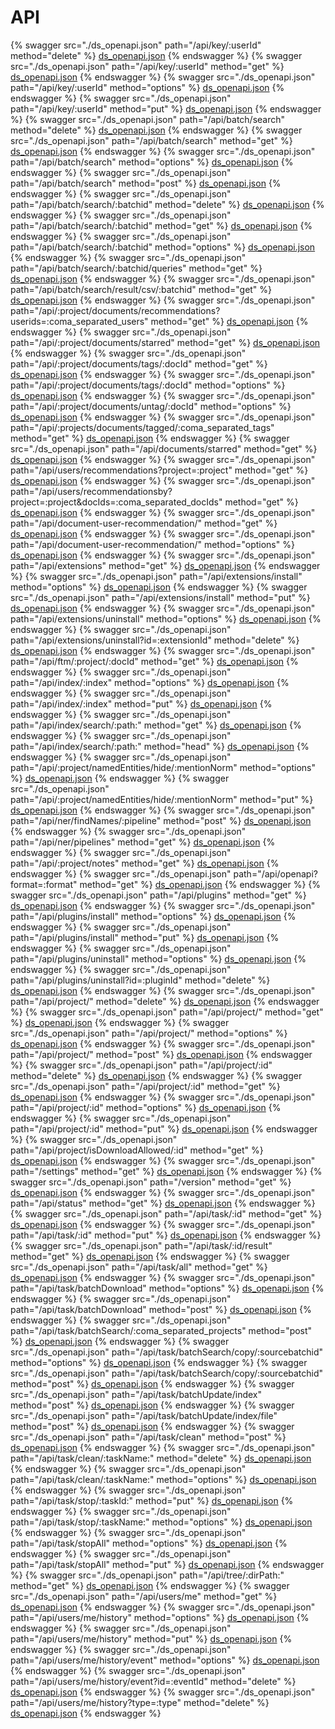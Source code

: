 # API
{% swagger src="./ds_openapi.json" path="/api/key/:userId" method="delete" %} [ds_openapi.json](./ds_openapi.json) {% endswagger %}
{% swagger src="./ds_openapi.json" path="/api/key/:userId" method="get" %} [ds_openapi.json](./ds_openapi.json) {% endswagger %}
{% swagger src="./ds_openapi.json" path="/api/key/:userId" method="options" %} [ds_openapi.json](./ds_openapi.json) {% endswagger %}
{% swagger src="./ds_openapi.json" path="/api/key/:userId" method="put" %} [ds_openapi.json](./ds_openapi.json) {% endswagger %}
{% swagger src="./ds_openapi.json" path="/api/batch/search" method="delete" %} [ds_openapi.json](./ds_openapi.json) {% endswagger %}
{% swagger src="./ds_openapi.json" path="/api/batch/search" method="get" %} [ds_openapi.json](./ds_openapi.json) {% endswagger %}
{% swagger src="./ds_openapi.json" path="/api/batch/search" method="options" %} [ds_openapi.json](./ds_openapi.json) {% endswagger %}
{% swagger src="./ds_openapi.json" path="/api/batch/search" method="post" %} [ds_openapi.json](./ds_openapi.json) {% endswagger %}
{% swagger src="./ds_openapi.json" path="/api/batch/search/:batchid" method="delete" %} [ds_openapi.json](./ds_openapi.json) {% endswagger %}
{% swagger src="./ds_openapi.json" path="/api/batch/search/:batchid" method="get" %} [ds_openapi.json](./ds_openapi.json) {% endswagger %}
{% swagger src="./ds_openapi.json" path="/api/batch/search/:batchid" method="options" %} [ds_openapi.json](./ds_openapi.json) {% endswagger %}
{% swagger src="./ds_openapi.json" path="/api/batch/search/:batchid/queries" method="get" %} [ds_openapi.json](./ds_openapi.json) {% endswagger %}
{% swagger src="./ds_openapi.json" path="/api/batch/search/result/csv/:batchid" method="get" %} [ds_openapi.json](./ds_openapi.json) {% endswagger %}
{% swagger src="./ds_openapi.json" path="/api/:project/documents/recommendations?userids=:coma_separated_users" method="get" %} [ds_openapi.json](./ds_openapi.json) {% endswagger %}
{% swagger src="./ds_openapi.json" path="/api/:project/documents/starred" method="get" %} [ds_openapi.json](./ds_openapi.json) {% endswagger %}
{% swagger src="./ds_openapi.json" path="/api/:project/documents/tags/:docId" method="get" %} [ds_openapi.json](./ds_openapi.json) {% endswagger %}
{% swagger src="./ds_openapi.json" path="/api/:project/documents/tags/:docId" method="options" %} [ds_openapi.json](./ds_openapi.json) {% endswagger %}
{% swagger src="./ds_openapi.json" path="/api/:project/documents/untag/:docId" method="options" %} [ds_openapi.json](./ds_openapi.json) {% endswagger %}
{% swagger src="./ds_openapi.json" path="/api/:projects/documents/tagged/:coma_separated_tags" method="get" %} [ds_openapi.json](./ds_openapi.json) {% endswagger %}
{% swagger src="./ds_openapi.json" path="/api/documents/starred" method="get" %} [ds_openapi.json](./ds_openapi.json) {% endswagger %}
{% swagger src="./ds_openapi.json" path="/api/users/recommendations?project=:project" method="get" %} [ds_openapi.json](./ds_openapi.json) {% endswagger %}
{% swagger src="./ds_openapi.json" path="/api/users/recommendationsby?project=:project&docIds=:coma_separated_docIds" method="get" %} [ds_openapi.json](./ds_openapi.json) {% endswagger %}
{% swagger src="./ds_openapi.json" path="/api/document-user-recommendation/" method="get" %} [ds_openapi.json](./ds_openapi.json) {% endswagger %}
{% swagger src="./ds_openapi.json" path="/api/document-user-recommendation/" method="options" %} [ds_openapi.json](./ds_openapi.json) {% endswagger %}
{% swagger src="./ds_openapi.json" path="/api/extensions" method="get" %} [ds_openapi.json](./ds_openapi.json) {% endswagger %}
{% swagger src="./ds_openapi.json" path="/api/extensions/install" method="options" %} [ds_openapi.json](./ds_openapi.json) {% endswagger %}
{% swagger src="./ds_openapi.json" path="/api/extensions/install" method="put" %} [ds_openapi.json](./ds_openapi.json) {% endswagger %}
{% swagger src="./ds_openapi.json" path="/api/extensions/uninstall" method="options" %} [ds_openapi.json](./ds_openapi.json) {% endswagger %}
{% swagger src="./ds_openapi.json" path="/api/extensions/uninstall?id=:extensionId" method="delete" %} [ds_openapi.json](./ds_openapi.json) {% endswagger %}
{% swagger src="./ds_openapi.json" path="/api/ftm/:project/:docId" method="get" %} [ds_openapi.json](./ds_openapi.json) {% endswagger %}
{% swagger src="./ds_openapi.json" path="/api/index/:index" method="options" %} [ds_openapi.json](./ds_openapi.json) {% endswagger %}
{% swagger src="./ds_openapi.json" path="/api/index/:index" method="put" %} [ds_openapi.json](./ds_openapi.json) {% endswagger %}
{% swagger src="./ds_openapi.json" path="/api/index/search/:path:" method="get" %} [ds_openapi.json](./ds_openapi.json) {% endswagger %}
{% swagger src="./ds_openapi.json" path="/api/index/search/:path:" method="head" %} [ds_openapi.json](./ds_openapi.json) {% endswagger %}
{% swagger src="./ds_openapi.json" path="/api/:project/namedEntities/hide/:mentionNorm" method="options" %} [ds_openapi.json](./ds_openapi.json) {% endswagger %}
{% swagger src="./ds_openapi.json" path="/api/:project/namedEntities/hide/:mentionNorm" method="put" %} [ds_openapi.json](./ds_openapi.json) {% endswagger %}
{% swagger src="./ds_openapi.json" path="/api/ner/findNames/:pipeline" method="post" %} [ds_openapi.json](./ds_openapi.json) {% endswagger %}
{% swagger src="./ds_openapi.json" path="/api/ner/pipelines" method="get" %} [ds_openapi.json](./ds_openapi.json) {% endswagger %}
{% swagger src="./ds_openapi.json" path="/api/:project/notes" method="get" %} [ds_openapi.json](./ds_openapi.json) {% endswagger %}
{% swagger src="./ds_openapi.json" path="/api/openapi?format=:format" method="get" %} [ds_openapi.json](./ds_openapi.json) {% endswagger %}
{% swagger src="./ds_openapi.json" path="/api/plugins" method="get" %} [ds_openapi.json](./ds_openapi.json) {% endswagger %}
{% swagger src="./ds_openapi.json" path="/api/plugins/install" method="options" %} [ds_openapi.json](./ds_openapi.json) {% endswagger %}
{% swagger src="./ds_openapi.json" path="/api/plugins/install" method="put" %} [ds_openapi.json](./ds_openapi.json) {% endswagger %}
{% swagger src="./ds_openapi.json" path="/api/plugins/uninstall" method="options" %} [ds_openapi.json](./ds_openapi.json) {% endswagger %}
{% swagger src="./ds_openapi.json" path="/api/plugins/uninstall?id=:pluginId" method="delete" %} [ds_openapi.json](./ds_openapi.json) {% endswagger %}
{% swagger src="./ds_openapi.json" path="/api/project/" method="delete" %} [ds_openapi.json](./ds_openapi.json) {% endswagger %}
{% swagger src="./ds_openapi.json" path="/api/project/" method="get" %} [ds_openapi.json](./ds_openapi.json) {% endswagger %}
{% swagger src="./ds_openapi.json" path="/api/project/" method="options" %} [ds_openapi.json](./ds_openapi.json) {% endswagger %}
{% swagger src="./ds_openapi.json" path="/api/project/" method="post" %} [ds_openapi.json](./ds_openapi.json) {% endswagger %}
{% swagger src="./ds_openapi.json" path="/api/project/:id" method="delete" %} [ds_openapi.json](./ds_openapi.json) {% endswagger %}
{% swagger src="./ds_openapi.json" path="/api/project/:id" method="get" %} [ds_openapi.json](./ds_openapi.json) {% endswagger %}
{% swagger src="./ds_openapi.json" path="/api/project/:id" method="options" %} [ds_openapi.json](./ds_openapi.json) {% endswagger %}
{% swagger src="./ds_openapi.json" path="/api/project/:id" method="put" %} [ds_openapi.json](./ds_openapi.json) {% endswagger %}
{% swagger src="./ds_openapi.json" path="/api/project/isDownloadAllowed/:id" method="get" %} [ds_openapi.json](./ds_openapi.json) {% endswagger %}
{% swagger src="./ds_openapi.json" path="/settings" method="get" %} [ds_openapi.json](./ds_openapi.json) {% endswagger %}
{% swagger src="./ds_openapi.json" path="/version" method="get" %} [ds_openapi.json](./ds_openapi.json) {% endswagger %}
{% swagger src="./ds_openapi.json" path="/api/status" method="get" %} [ds_openapi.json](./ds_openapi.json) {% endswagger %}
{% swagger src="./ds_openapi.json" path="/api/task/:id" method="get" %} [ds_openapi.json](./ds_openapi.json) {% endswagger %}
{% swagger src="./ds_openapi.json" path="/api/task/:id" method="put" %} [ds_openapi.json](./ds_openapi.json) {% endswagger %}
{% swagger src="./ds_openapi.json" path="/api/task/:id/result" method="get" %} [ds_openapi.json](./ds_openapi.json) {% endswagger %}
{% swagger src="./ds_openapi.json" path="/api/task/all" method="get" %} [ds_openapi.json](./ds_openapi.json) {% endswagger %}
{% swagger src="./ds_openapi.json" path="/api/task/batchDownload" method="options" %} [ds_openapi.json](./ds_openapi.json) {% endswagger %}
{% swagger src="./ds_openapi.json" path="/api/task/batchDownload" method="post" %} [ds_openapi.json](./ds_openapi.json) {% endswagger %}
{% swagger src="./ds_openapi.json" path="/api/task/batchSearch/:coma_separated_projects" method="post" %} [ds_openapi.json](./ds_openapi.json) {% endswagger %}
{% swagger src="./ds_openapi.json" path="/api/task/batchSearch/copy/:sourcebatchid" method="options" %} [ds_openapi.json](./ds_openapi.json) {% endswagger %}
{% swagger src="./ds_openapi.json" path="/api/task/batchSearch/copy/:sourcebatchid" method="post" %} [ds_openapi.json](./ds_openapi.json) {% endswagger %}
{% swagger src="./ds_openapi.json" path="/api/task/batchUpdate/index" method="post" %} [ds_openapi.json](./ds_openapi.json) {% endswagger %}
{% swagger src="./ds_openapi.json" path="/api/task/batchUpdate/index/file" method="post" %} [ds_openapi.json](./ds_openapi.json) {% endswagger %}
{% swagger src="./ds_openapi.json" path="/api/task/clean" method="post" %} [ds_openapi.json](./ds_openapi.json) {% endswagger %}
{% swagger src="./ds_openapi.json" path="/api/task/clean/:taskName:" method="delete" %} [ds_openapi.json](./ds_openapi.json) {% endswagger %}
{% swagger src="./ds_openapi.json" path="/api/task/clean/:taskName:" method="options" %} [ds_openapi.json](./ds_openapi.json) {% endswagger %}
{% swagger src="./ds_openapi.json" path="/api/task/stop/:taskId:" method="put" %} [ds_openapi.json](./ds_openapi.json) {% endswagger %}
{% swagger src="./ds_openapi.json" path="/api/task/stop/:taskName:" method="options" %} [ds_openapi.json](./ds_openapi.json) {% endswagger %}
{% swagger src="./ds_openapi.json" path="/api/task/stopAll" method="options" %} [ds_openapi.json](./ds_openapi.json) {% endswagger %}
{% swagger src="./ds_openapi.json" path="/api/task/stopAll" method="put" %} [ds_openapi.json](./ds_openapi.json) {% endswagger %}
{% swagger src="./ds_openapi.json" path="/api/tree/:dirPath:" method="get" %} [ds_openapi.json](./ds_openapi.json) {% endswagger %}
{% swagger src="./ds_openapi.json" path="/api/users/me" method="get" %} [ds_openapi.json](./ds_openapi.json) {% endswagger %}
{% swagger src="./ds_openapi.json" path="/api/users/me/history" method="options" %} [ds_openapi.json](./ds_openapi.json) {% endswagger %}
{% swagger src="./ds_openapi.json" path="/api/users/me/history" method="put" %} [ds_openapi.json](./ds_openapi.json) {% endswagger %}
{% swagger src="./ds_openapi.json" path="/api/users/me/history/event" method="options" %} [ds_openapi.json](./ds_openapi.json) {% endswagger %}
{% swagger src="./ds_openapi.json" path="/api/users/me/history/event?id=:eventId" method="delete" %} [ds_openapi.json](./ds_openapi.json) {% endswagger %}
{% swagger src="./ds_openapi.json" path="/api/users/me/history?type=:type" method="delete" %} [ds_openapi.json](./ds_openapi.json) {% endswagger %}
